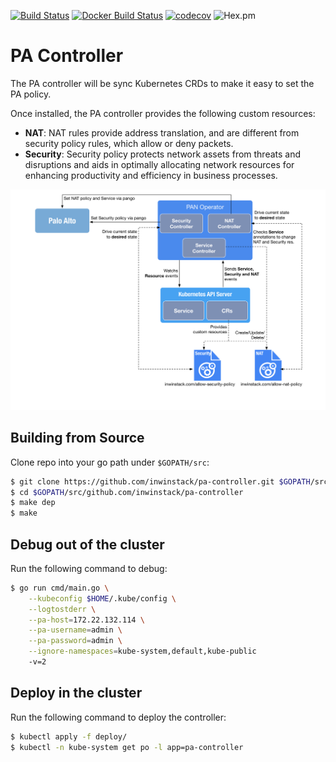 [![Build Status](https://travis-ci.org/inwinstack/pa-controller.svg?branch=master)](https://travis-ci.org/inwinstack/pa-controller) [![Docker Build Status](https://img.shields.io/docker/build/inwinstack/pa-controller.svg)](https://hub.docker.com/r/inwinstack/pa-controller/) [![codecov](https://codecov.io/gh/inwinstack/pa-controller/branch/master/graph/badge.svg)](https://codecov.io/gh/inwinstack/pa-controller) ![Hex.pm](https://img.shields.io/hexpm/l/plug.svg)
# PA Controller
The PA controller will be sync Kubernetes CRDs to make it easy to set the PA policy.

Once installed, the PA controller provides the following custom resources:

* **NAT**: NAT rules provide address translation, and are different from security policy rules, which allow or deny packets.
* **Security**: Security policy protects network assets from threats and disruptions and aids in optimally allocating network resources for enhancing productivity and efficiency in business processes.

![](images/architecture.png)

## Building from Source
Clone repo into your go path under `$GOPATH/src`:
```sh
$ git clone https://github.com/inwinstack/pa-controller.git $GOPATH/src/github.com/inwinstack/pa-controller
$ cd $GOPATH/src/github.com/inwinstack/pa-controller
$ make dep
$ make
```

## Debug out of the cluster
Run the following command to debug:
```sh
$ go run cmd/main.go \
    --kubeconfig $HOME/.kube/config \
    --logtostderr \
    --pa-host=172.22.132.114 \
    --pa-username=admin \
    --pa-password=admin \
    --ignore-namespaces=kube-system,default,kube-public
    -v=2
```

## Deploy in the cluster
Run the following command to deploy the controller:
```sh
$ kubectl apply -f deploy/
$ kubectl -n kube-system get po -l app=pa-controller
```
